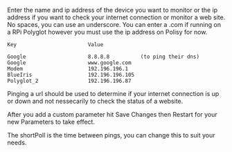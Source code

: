 Enter the name and ip address of the device you want to monitor or the ip address if you want to check your internet connection or monitor a web site. No spaces, you can use an underscore. You can enter a .com if running on a RPi Polyglot however you must use the ip address on Polisy for now.

    Key                       Value
    
    Google                    8.8.8.8          (to ping their dns)
    Google                    www.google.com
    Modem                     192.196.196.1
    BlueIris                  192.196.196.105
    Polyglot_2                192.196.196.87


Pinging a url should be used to determine if your internet connection is up or down and not nessecarily to check the status of a website.

After you add a custom parameter hit Save Changes then Restart for your new Parameters to take effect.

The shortPoll is the time between pings, you can change this to suit your needs.
